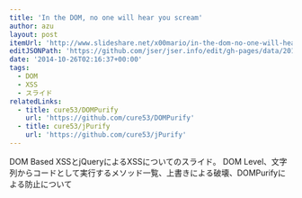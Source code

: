 ```yaml
---
title: 'In the DOM, no one will hear you scream'
author: azu
layout: post
itemUrl: 'http://www.slideshare.net/x00mario/in-the-dom-no-one-will-hear-you-scream'
editJSONPath: 'https://github.com/jser/jser.info/edit/gh-pages/data/2014/10/index.json'
date: '2014-10-26T02:16:37+00:00'
tags:
  - DOM
  - XSS
  - スライド
relatedLinks:
  - title: cure53/DOMPurify
    url: 'https://github.com/cure53/DOMPurify'
  - title: cure53/jPurify
    url: 'https://github.com/cure53/jPurify'
---
```

DOM Based XSSとjQueryによるXSSについてのスライド。
DOM Level、文字列からコードとして実行するメソッド一覧、上書きによる破壊、DOMPurifyによる防止について
